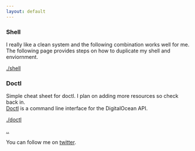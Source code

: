 ```yaml
---
layout: default
---
```


### Shell

I really like a clean system and the following combination works well for me. 
The following page provides steps on how to duplicate my shell and enviornment. 

[./shell](./shell)

### Doctl

Simple cheat sheet for doctl. I plan on adding more resources so check back in.  
[Doctl](https://github.com/digitalocean/doctl) is a command line interface for the DigitalOcean API.

[./doctl](./doctl)

[..](../)

You can follow me on [twitter](https://twitter.com/_areyesjr).
